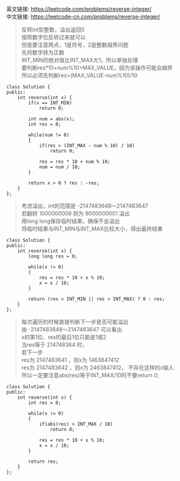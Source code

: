 英文链接: https://leetcode.com/problems/reverse-integer/  
中文链接: https://leetcode-cn.com/problems/reverse-integer/


>反转int型整数，溢出返回0  
按照数字位反转过来就可以   
但是要注意两点，1是符号，2是整数越界问题   
先将数字转为正数   
INT_MIN的绝对值比INT_MAX大1，所以单独处理   
要判断res*10+num%10>MAX_VALUE，因为该操作可能会越界   
所以必须先判断res>(MAX_VALUE-num%10)/10 

```
class Solution {
public:
    int reverse(int x) {
        if(x == INT_MIN)
            return 0;

        int num = abs(x);
        int res = 0;

        while(num != 0)
        {
            if(res > (INT_MAX - num % 10) / 10)
                return 0;

            res = res * 10 + num % 10;
            num = num / 10;
        }

        return x > 0 ? res : -res;
    }
};
```

>考虑溢出，int的范围是 -2147483648～2147483647   
若翻转 1000000009 则为 9000000001 溢出   
用long long保存临时结果，确保不会溢出   
将临时结果与INT_MIN与INT_MAX比较大小，得出最终结果 

```
class Solution {
public:
    int reverse(int x) {
        long long res = 0;

        while(x != 0)
        {
            res = res * 10 + x % 10;
            x = x / 10;
        }

        return (res < INT_MIN || res > INT_MAX) ? 0 : res; 
    }
};
```


>每次遍历的时候直接判断下一步是否可能溢出   
由 -2147483648～2147483647 可以看出   
x的第1位、res的最后1位只能是1或2   
当res等于 214748364 时，   
若下一步   
res为 2147483641 ，则x为 1463847412   
res为 2147483642 ，则x为 2463847412， 不存在这样的x输入   
所以一定要注意abs(res)等于INT_MAX/10时不要return 0;
```
class Solution {
public:
    int reverse(int x) {
        int res = 0;

        while(x != 0)
        {
            if(abs(res) > INT_MAX / 10)
                return 0;

            res = res * 10 + x % 10;
            x = x / 10;
        }

        return res;
    }
};
```
